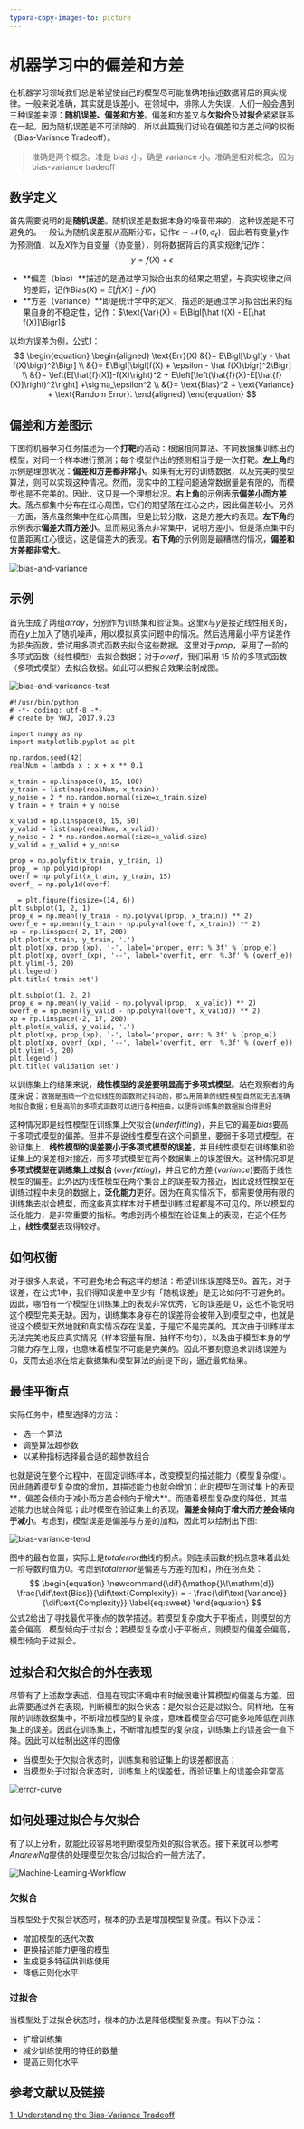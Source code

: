 ```yaml
---
typora-copy-images-to: picture
---
```


#  机器学习中的偏差和方差

在机器学习领域我们总是希望使自己的模型尽可能准确地描述数据背后的真实规律。一般来说准确，其实就是误差小。在领域中，排除人为失误，人们一般会遇到三种误差来源：**随机误差、偏差和方差**。偏差和方差又与**欠拟合**及**过拟合**紧紧联系在一起。因为随机误差是不可消除的，所以此篇我们讨论在偏差和方差之间的权衡（Bias-Variance Tradeoff）。

> 准确是两个概念。准是 bias 小，确是 variance 小。准确是相对概念，因为 bias-variance tradeoff

## 数学定义

首先需要说明的是**随机误差**。随机误差是数据本身的噪音带来的，这种误差是不可避免的。一般认为随机误差服从高斯分布，记作$\epsilon\sim\mathcal N(0, \sigma_\epsilon)$，因此若有变量$y$作为预测值，以及$X$作为自变量（协变量），则将数据背后的真实规律$f$记作：
$$
y = f(X) + \epsilon
$$

- **偏差（bias）**描述的是通过学习拟合出来的结果之期望，与真实规律之间的差距，记作$\text{Bias}(X) = E[\hat f(X)] - f(X)$
- **方差（variance）**即是统计学中的定义，描述的是通过学习拟合出来的结果自身的不稳定性，记作：$\text{Var}(X) = E\Bigl[\hat f(X) - E[\hat f(X)]\Bigr]$

以均方误差为例，公式$1$：
$$
\begin{equation}
\begin{aligned}
\text{Err}(X) &{}= E\Bigl[\bigl(y - \hat f(X)\bigr)^2\Bigr] \\
              &{}= E\Bigl[\bigl(f(X) + \epsilon - \hat f(X)\bigr)^2\Bigr] \\
              &{}= \left(E[\hat{f}(X)]-f(X)\right)^2 + E\left[\left(\hat{f}(X)-E[\hat{f}(X)]\right)^2\right] +\sigma_\epsilon^2 \\
              &{}= \text{Bias}^2 + \text{Variance} + \text{Random Error}.
\end{aligned}
\end{equation}
$$

##  偏差和方差图示

下图将机器学习任务描述为一个**打靶**的活动：根据相同算法、不同数据集训练出的模型，对同一个样本进行预测；每个模型作出的预测相当于是一次打靶。**左上角**的示例是理想状况：**偏差和方差都非常小**。如果有无穷的训练数据，以及完美的模型算法，则可以实现这种情况。然而，现实中的工程问题通常数据量是有限的，而模型也是不完美的。因此，这只是一个理想状况。**右上角**的示例表**示偏差小而方差大**。落点都集中分布在红心周围，它们的期望落在红心之内，因此偏差较小。另外一方面，落点虽然集中在红心周围，但是比较分散，这是方差大的表现。**左下角**的示例表示**偏差大而方差小**。显而易见落点非常集中，说明方差小。但是落点集中的位置距离红心很远，这是偏差大的表现。**右下角**的示例则是最糟糕的情况，**偏差和方差都非常大**。

![bias-and-variance](D:\work\Notes\base\picture\bias-and-variance.png)

## 示例

首先生成了两组$array$，分别作为训练集和验证集。这里$x$与$y$是接近线性相关的，而在$y$上加入了随机噪声，用以模拟真实问题中的情况。然后选用最小平方误差作为损失函数，尝试用多项式函数去拟合这些数据。这里对于$prop$，采用了一阶的多项式函数（线性模型）去拟合数据；对于$overf$，我们采用 15 阶的多项式函数（多项式模型）去拟合数据。如此可以把拟合效果绘制成图。

![bias-and-varicance-test](D:\work\Notes\base\picture\bias-and-varicance-test.png)

```
#!/usr/bin/python
# -*- coding: utf-8 -*-
# create by YWJ, 2017.9.23

import numpy as np
import matplotlib.pyplot as plt

np.random.seed(42) 
realNum = lambda x : x + x ** 0.1

x_train = np.linspace(0, 15, 100)
y_train = list(map(realNum, x_train))
y_noise = 2 * np.random.normal(size=x_train.size)
y_train = y_train + y_noise

x_valid = np.linspace(0, 15, 50)
y_valid = list(map(realNum, x_valid))
y_noise = 2 * np.random.normal(size=x_valid.size)
y_valid = y_valid + y_noise

prop = np.polyfit(x_train, y_train, 1)
prop_ = np.poly1d(prop)
overf = np.polyfit(x_train, y_train, 15)
overf_ = np.poly1d(overf)

_ = plt.figure(figsize=(14, 6))
plt.subplot(1, 2, 1)
prop_e = np.mean((y_train - np.polyval(prop, x_train)) ** 2)
overf_e = np.mean((y_train - np.polyval(overf, x_train)) ** 2)
xp = np.linspace(-2, 17, 200)
plt.plot(x_train, y_train, '.')
plt.plot(xp, prop_(xp), '-', label='proper, err: %.3f' % (prop_e))
plt.plot(xp, overf_(xp), '--', label='overfit, err: %.3f' % (overf_e))
plt.ylim(-5, 20)
plt.legend()
plt.title('train set')

plt.subplot(1, 2, 2)
prop_e = np.mean((y_valid - np.polyval(prop,  x_valid)) ** 2)
overf_e = np.mean((y_valid - np.polyval(overf, x_valid)) ** 2)
xp = np.linspace(-2, 17, 200)
plt.plot(x_valid, y_valid, '.')
plt.plot(xp, prop_(xp), '-', label='proper, err: %.3f' % (prop_e))
plt.plot(xp, overf_(xp), '--', label='overfit, err: %.3f' % (overf_e))
plt.ylim(-5, 20)
plt.legend()
plt.title('validation set')
```

以训练集上的结果来说，**线性模型的误差要明显高于多项式模型**。站在观察者的角度来说：`数据是围绕一个近似线性的函数附近抖动的，那么用简单的线性模型自然就无法准确地拟合数据；但是高阶的多项式函数可以进行各种扭曲，以便将训练集的数据拟合得更好`

这种情况即是线性模型在训练集上欠拟合$(underfitting)$，并且它的偏差$bias$要高于多项式模型的偏差。但并不是说线性模型在这个问题里，要弱于多项式模型。在验证集上，**线性模型的误差要小于多项式模型的误差**，并且线性模型在训练集和验证集上的误差相对接近，而多项式模型在两个数据集上的误差很大。这种情况即是**多项式模型在训练集上过拟合**$\,(overfitting)$，并且它的方差$\,(variance)$要高于线性模型的偏差。此外因为线性模型在两个集合上的误差较为接近，因此说线性模型在训练过程中未见的数据上，**泛化能力**更好。因为在真实情况下，都需要使用有限的训练集去拟合模型，而这些真实样本对于模型训练过程都是不可见的。所以模型的泛化能力，是非常重要的指标。考虑到两个模型在验证集上的表现，在这个任务上，**线性模型**表现得较好。

## 如何权衡

对于很多人来说，不可避免地会有这样的想法：希望训练误差降至$0$。首先，对于误差，在公式$1$中，我们得知误差中至少有「随机误差」是无论如何不可避免的。因此，哪怕有一个模型在训练集上的表现非常优秀，它的误差是 0，这也不能说明这个模型完美无缺。因为，训练集本身存在的误差将会被带入到模型之中，也就是说这个模型天然地就和真实情况存在误差，于是它不是完美的。其次由于训练样本无法完美地反应真实情况（样本容量有限、抽样不均匀），以及由于模型本身的学习能力存在上限，也意味着模型不可能是完美的。因此不要刻意追求训练误差为0，反而去追求在给定数据集和模型算法的前提下的，逼近最优结果。

## 最佳平衡点

实际任务中，模型选择的方法：

- 选一个算法
- 调整算法超参数
- 以某种指标选择最合适的超参数组合

也就是说在整个过程中，在固定训练样本，改变模型的描述能力（模型复杂度）。因此随着模型复杂度的增加，其描述能力也就会增加；此时模型在测试集上的表现**，偏差会倾向于减小而方差会倾向于增大**。而随着模型复杂度的降低，其描述能力也就会降低；此时模型在验证集上的表现，**偏差会倾向于增大而方差会倾向于减小**。考虑到，模型误差是偏差与方差的加和，因此可以绘制出下图:

![bias-variance-tend](D:\work\Notes\base\picture\bias-variance-tend.png)

图中的最右位置，实际上是$total error$曲线的拐点。则连续函数的拐点意味着此处一阶导数的值为$0$。考虑到$total error$是偏差与方差的加和，所在拐点处：
$$
\begin{equation}
\newcommand{\dif}{\mathop{}\!\mathrm{d}}
\frac{\dif\text{Bias}}{\dif\text{Complexity}} = - \frac{\dif\text{Variance}}{\dif\text{Complexity}}
\label{eq:sweet}
\end{equation}
$$
公式$2$给出了寻找最优平衡点的数学描述。若模型复杂度大于平衡点，则模型的方差会偏高，模型倾向于过拟合；若模型复杂度小于平衡点，则模型的偏差会偏高，模型倾向于过拟合。

## 过拟合和欠拟合的外在表现

尽管有了上述数学表述，但是在现实环境中有时候很难计算模型的偏差与方差。因此需要通过外在表现，判断模型的拟合状态：是欠拟合还是过拟合。同样地，在有限的训练数据集中，不断增加模型的复杂度，意味着模型会尽可能多地降低在训练集上的误差。因此在训练集上，不断增加模型的复杂度，训练集上的误差会一直下降。因此可以绘制出这样的图像

- 当模型处于欠拟合状态时，训练集和验证集上的误差都很高；
- 当模型处于过拟合状态时，训练集上的误差低，而验证集上的误差会非常高

![error-curve](D:\work\Notes\base\picture\error-curve.png)

## 如何处理过拟合与欠拟合

有了以上分析，就能比较容易地判断模型所处的拟合状态。接下来就可以参考$Andrew Ng$提供的处理模型欠拟合/过拟合的一般方法了。

![Machine-Learning-Workflow](D:\work\Notes\base\picture\Machine-Learning-Workflow.png)

### 欠拟合

当模型处于欠拟合状态时，根本的办法是增加模型复杂度。有以下办法：

- 增加模型的迭代次数
- 更换描述能力更强的模型
- 生成更多特征供训练使用
- 降低正则化水平

### 过拟合

当模型处于过拟合状态时，根本的办法是降低模型复杂度。有以下办法：

- 扩增训练集
- 减少训练使用的特征的数量
- 提高正则化水平


## 参考文献以及链接

[1. Understanding the Bias-Variance Tradeoff ](http://scott.fortmann-roe.com/docs/BiasVariance.html)